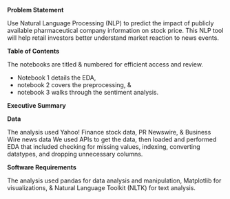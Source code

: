 **Problem Statement**

Use Natural Language Processing (NLP) to predict the impact of publicly available pharmaceutical company information on stock price.
This NLP tool will help retail investors better understand market reaction to news events.


**Table of Contents**

The notebooks are titled & numbered for efficient access and review. 
- Notebook 1 details the EDA,
- notebook 2 covers the preprocessing, &
- notebook 3 walks through the sentiment analysis. 


**Executive Summary**


**Data**

The analysis used Yahoo! Finance stock data, PR Newswire, & Business Wire news data
We used APIs to get the data, then loaded and performed EDA that included checking for missing values, indexing, converting datatypes, and dropping unnecessary columns.


**Software Requirements**

The analysis used pandas for data analysis and manipulation, Matplotlib for visualizations, & Natural Language Toolkit (NLTK) for text analysis.

